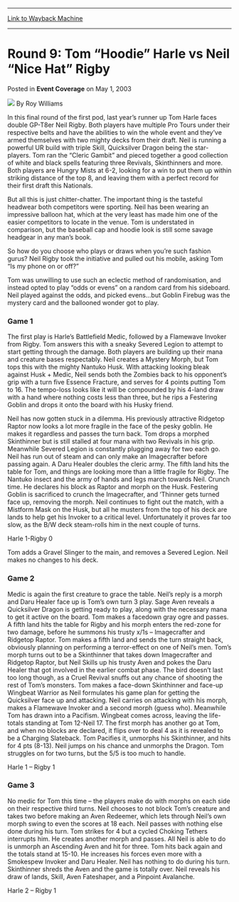 
---
[Link to Wayback Machine](https://web.archive.org/web/20171031054316/https://magic.wizards.com/en/articles/archive/event-coverage/round-9-tom-%E2%80%9Choodie%E2%80%9D-harle-vs-neil-%E2%80%9Cnice-hat%E2%80%9D-rigby-2003-05-01)

[_metadata_:author]:- "Roy Williams"
[_metadata_:description]:- "In this final round of the first pod, last year’s runner up Tom Harle faces double GP-T8er Neil Rigby. Both players have multiple Pro Tours under their respective belts and have the abilities to win the whole event and they’ve armed themselves with two mighty decks from their draft. Neil is running a powerful UR build with triple Skill, Quicksilver Dragon being the star-players. Tom ran the “Cleric Gambit” and pieced together a good collection of white and black spells featuring three Revivals, Skinthinners and more."
[_metadata_:generator]:- "Drupal 7 (http://drupal.org)"
[_metadata_:node]:- "768861"
[_metadata_:publish_date]:- "2003-05-01"
[_metadata_:source]:- "div-main-content"
[_metadata_:title]:- "Round 9: Tom “Hoodie” Harle vs Neil “Nice Hat” Rigby"
[_metadata_:wayback_capture_timestamp]:- "2017-10-31 05:43:16"
[_metadata_:wayback_raw_url]:- "https://web.archive.org/web/20171031054316id_/https://magic.wizards.com/en/articles/archive/event-coverage/round-9-tom-%E2%80%9Choodie%E2%80%9D-harle-vs-neil-%E2%80%9Cnice-hat%E2%80%9D-rigby-2003-05-01"
[_metadata_:wayback_url]:- "https://magic.wizards.com/en/articles/archive/event-coverage/round-9-tom-%E2%80%9Choodie%E2%80%9D-harle-vs-neil-%E2%80%9Cnice-hat%E2%80%9D-rigby-2003-05-01"
---


Round 9: Tom “Hoodie” Harle vs Neil “Nice Hat” Rigby
====================================================



 Posted in **Event Coverage**
 on May 1, 2003 






![](https://media.magic.wizards.com/styles/auth_small/public/generic-avatar-150_575.png)
By Roy Williams











In this final round of the first pod, last year’s runner up Tom Harle faces double GP-T8er Neil Rigby. Both players have multiple Pro Tours under their respective belts and have the abilities to win the whole event and they’ve armed themselves with two mighty decks from their draft. Neil is running a powerful UR build with triple Skill, Quicksilver Dragon being the star-players. Tom ran the “Cleric Gambit” and pieced together a good collection of white and black spells featuring three Revivals, Skinthinners and more. Both players are Hungry Mists at 6-2, looking for a win to put them up within striking distance of the top 8, and leaving them with a perfect record for their first draft this Nationals.

But all this is just chitter-chatter. The important thing is the tasteful headwear both competitors were sporting. Neil has been wearing an impressive balloon hat, which at the very least has made him one of the easier competitors to locate in the venue. Tom is understated in comparison, but the baseball cap and hoodie look is still some savage headgear in any man’s book.

So how do you choose who plays or draws when you’re such fashion gurus? Neil Rigby took the initiative and pulled out his mobile, asking Tom “Is my phone on or off?”

Tom was unwilling to use such an eclectic method of randomisation, and instead opted to play “odds or evens” on a random card from his sideboard. Neil played against the odds, and picked evens…but Goblin Firebug was the mystery card and the ballooned wonder got to play.

### Game 1

The first play is Harle’s Battlefield Medic, followed by a Flamewave Invoker from Rigby. Tom answers this with a sneaky Severed Legion to attempt to start getting through the damage. Both players are building up their mana and creature bases respectably. Neil creates a Mystery Morph, but Tom tops this with the mighty Nantuko Husk. With attacking looking bleak against Husk + Medic, Neil sends both the Zombies back to his opponent’s grip with a turn five Essence Fracture, and serves for 4 points putting Tom to 16. The tempo-loss looks like it will be compounded by his 4-land draw with a hand where nothing costs less than three, but he rips a Festering Goblin and drops it onto the board with his Husky friend.

Neil has now gotten stuck in a dilemma. His previously attractive Ridgetop Raptor now looks a lot more fragile in the face of the pesky goblin. He makes it regardless and passes the turn back. Tom drops a morphed Skinthinner but is still stalled at four mana with two Revivals in his grip. Meanwhile Severed Legion is constantly plugging away for two each go. Neil has run out of steam and can only make an Imagecrafter before passing again. A Daru Healer doubles the cleric army. The fifth land hits the table for Tom, and things are looking more than a little fragile for Rigby. The Nantuko insect and the army of hands and legs march towards Neil. Crunch time. He declares his block as Raptor and morph on the Husk. Festering Goblin is sacrificed to crunch the Imagecrafter, and ‘Thinner gets turned face up, removing the morph. Neil continues to fight out the match, with a Mistform Mask on the Husk, but all he musters from the top of his deck are lands to help get his Invoker to a critical level. Unfortunately it proves far too slow, as the B/W deck steam-rolls him in the next couple of turns.

Harle 1-Rigby 0

Tom adds a Gravel Slinger to the main, and removes a Severed Legion. Neil makes no changes to his deck.

### Game 2

Medic is again the first creature to grace the table. Neil’s reply is a morph and Daru Healer face up is Tom’s own turn 3 play. Sage Aven reveals a Quicksilver Dragon is getting ready to play, along with the necessary mana to get it active on the board. Tom makes a facedown gray ogre and passes. A fifth land hits the table for Rigby and his morph enters the red-zone for two damage, before he summons his trusty x/1s – Imagecrafter and Ridgetop Raptor. Tom makes a fifth land and sends the turn straight back, obviously planning on performing a terror-effect on one of Neil’s men. Tom’s morph turns out to be a Skinthinner that takes down Imagecrafter and Ridgetop Raptor, but Neil Skills up his trusty Aven and pokes the Daru Healer that got involved in the earlier combat phase. The bird doesn’t last too long though, as a Cruel Revival snuffs out any chance of shooting the rest of Tom’s monsters. Tom makes a face-down Skinthinner and face-up Wingbeat Warrior as Neil formulates his game plan for getting the Quicksilver face up and attacking. Neil carries on attacking with his morph, makes a Flamewave Invoker and a second morph (guess who). Meanwhile Tom has drawn into a Pacifism. Wingbeat comes across, leaving the life-totals standing at Tom 12-Neil 17. The first morph has another go at Tom, and when no blocks are declared, it flips over to deal 4 as it is revealed to be a Charging Slateback. Tom Pacifies it, unmorphs his Skinthinner, and hits for 4 pts (8-13). Neil jumps on his chance and unmorphs the Dragon. Tom struggles on for two turns, but the 5/5 is too much to handle.

Harle 1 – Rigby 1

### Game 3

No medic for Tom this time – the players make do with morphs on each side on their respective third turns. Neil chooses to not block Tom’s creature and takes two before making an Aven Redeemer, which lets through Neil’s own morph swing to even the scores at 18 each. Neil passes with nothing else done during his turn. Tom strikes for 4 but a cycled Choking Tethers interrupts him. He creates another morph and passes. All Neil is able to do is unmorph an Ascending Aven and hit for three. Tom hits back again and the totals stand at 15-10. He increases his forces even more with a Smokespew Invoker and Daru Healer. Neil has nothing to do during his turn. Skinthinner shreds the Aven and the game is totally over. Neil reveals his draw of lands, Skill, Aven Fateshaper, and a Pinpoint Avalanche.

Harle 2 – Rigby 1







